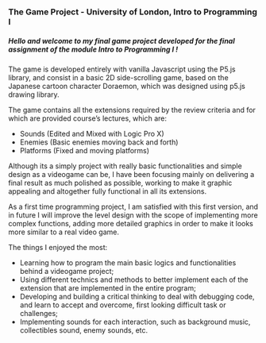 ### The Game Project - University of London, Intro to Programming I

##### Hello and welcome to my final game project developed for the final assignment of the module Intro to Programming I !

The game is developed entirely with vanilla Javascript using the P5.js library, and consist in a basic 2D side-scrolling game, based on the Japanese cartoon character Doraemon, which was designed using p5.js drawing library.

The game contains all the extensions required by the review criteria and for which are provided course’s lectures, which are:

- Sounds (Edited and Mixed with Logic Pro X)
- ​Enemies (Basic enemies moving back and forth)
- Platforms (Fixed and moving platforms)

Although its a simply project with really basic functionalities and simple design as a videogame can be, I have been focusing mainly on delivering a final result as much polished as possible, working to make it graphic appealing and altogether fully functional in all its extensions.

As a first time programming project, I am satisfied with this first version, and in future I will improve the level design with the scope of implementing more complex functions, adding more detailed graphics in order to make it looks more similar to a real video game.

The things I enjoyed the most:

- Learning how to program the main basic logics and functionalities behind a videogame project;
- Using different technics and methods to better implement each of the extension that are implemented in the entire program;
- Developing and building a critical thinking to deal with debugging code, and learn to accept and overcome, first looking difficult task or challenges;
- Implementing sounds for each interaction, such as background music, collectibles sound, enemy sounds, etc.
